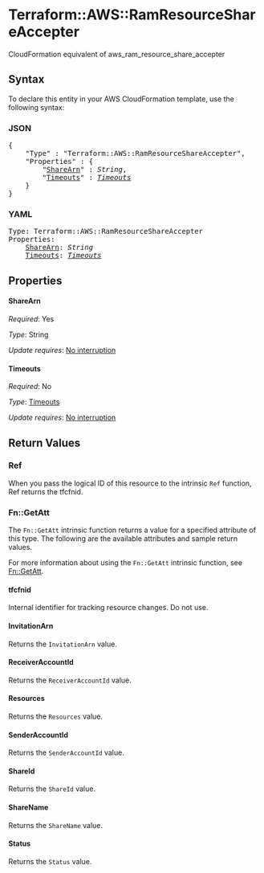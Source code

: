 # Terraform::AWS::RamResourceShareAccepter

CloudFormation equivalent of aws_ram_resource_share_accepter

## Syntax

To declare this entity in your AWS CloudFormation template, use the following syntax:

### JSON

<pre>
{
    "Type" : "Terraform::AWS::RamResourceShareAccepter",
    "Properties" : {
        "<a href="#sharearn" title="ShareArn">ShareArn</a>" : <i>String</i>,
        "<a href="#timeouts" title="Timeouts">Timeouts</a>" : <i><a href="timeouts.md">Timeouts</a></i>
    }
}
</pre>

### YAML

<pre>
Type: Terraform::AWS::RamResourceShareAccepter
Properties:
    <a href="#sharearn" title="ShareArn">ShareArn</a>: <i>String</i>
    <a href="#timeouts" title="Timeouts">Timeouts</a>: <i><a href="timeouts.md">Timeouts</a></i>
</pre>

## Properties

#### ShareArn

_Required_: Yes

_Type_: String

_Update requires_: [No interruption](https://docs.aws.amazon.com/AWSCloudFormation/latest/UserGuide/using-cfn-updating-stacks-update-behaviors.html#update-no-interrupt)

#### Timeouts

_Required_: No

_Type_: <a href="timeouts.md">Timeouts</a>

_Update requires_: [No interruption](https://docs.aws.amazon.com/AWSCloudFormation/latest/UserGuide/using-cfn-updating-stacks-update-behaviors.html#update-no-interrupt)

## Return Values

### Ref

When you pass the logical ID of this resource to the intrinsic `Ref` function, Ref returns the tfcfnid.

### Fn::GetAtt

The `Fn::GetAtt` intrinsic function returns a value for a specified attribute of this type. The following are the available attributes and sample return values.

For more information about using the `Fn::GetAtt` intrinsic function, see [Fn::GetAtt](https://docs.aws.amazon.com/AWSCloudFormation/latest/UserGuide/intrinsic-function-reference-getatt.html).

#### tfcfnid

Internal identifier for tracking resource changes. Do not use.

#### InvitationArn

Returns the <code>InvitationArn</code> value.

#### ReceiverAccountId

Returns the <code>ReceiverAccountId</code> value.

#### Resources

Returns the <code>Resources</code> value.

#### SenderAccountId

Returns the <code>SenderAccountId</code> value.

#### ShareId

Returns the <code>ShareId</code> value.

#### ShareName

Returns the <code>ShareName</code> value.

#### Status

Returns the <code>Status</code> value.

